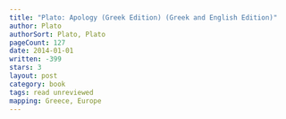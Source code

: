 ```yaml
---
title: "Plato: Apology (Greek Edition) (Greek and English Edition)"
author: Plato
authorSort: Plato, Plato
pageCount: 127
date: 2014-01-01
written: -399
stars: 3
layout: post
category: book
tags: read unreviewed
mapping: Greece, Europe
---
```

